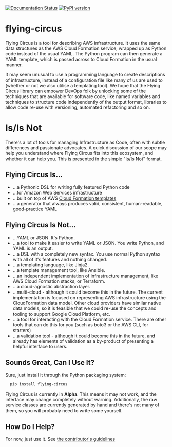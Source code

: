 [![Documentation Status](https://readthedocs.org/projects/flying-circus/badge/?version=latest)](http://flying-circus.readthedocs.io/en/latest/?badge=latest)
[![PyPI version](https://badge.fury.io/py/flying-circus.svg)](https://badge.fury.io/py/flying-circus)

# flying-circus

Flying Circus is a tool for describing AWS infrastructure.
It uses the same data structures as the AWS Cloud Formation service,
wrapped up as Python code instead of the usual YAML. The Python program
can then generate a YAML template, which is passed across to Cloud
Formation in the usual manner. 

It may seem unusual to use a programming language to create descriptions of
infrastructure, instead of a configuration file like many of us are used to
(whether or not we also utilise a templating tool).
We hope that the Flying Circus library can empower DevOps folk by 
unlocking some of the techniques that are available
for software code, like named variables and techniques to structure code 
independently of the output format, libraries to allow code re-use with versioning,
automated refactoring and so on. 

# Is/Is Not

There's a lot of tools for managing Infrastructure as Code, often with subtle
differences and passionate advocates. A quick discussion of our scope may
help you understand where Flying Circus fits into this ecosystem, and whether it can
help you. This is presented in the simple "Is/Is Not" format.

## Flying Circus Is...

* ...a Pythonic DSL for writing fully featured Python code
* ...for Amazon Web Services infrastructure
* ...built on top of AWS [Cloud Formation templates](http://docs.aws.amazon.com/AWSCloudFormation/latest/UserGuide/template-guide.html)
* ...a generator that always produces valid, consistent, human-readable, good-practice YAML

## Flying Circus Is Not...

* ...YAML or JSON. It's Python.
* ...a tool to make it easier to write YAML or JSON. You write Python, and YAML is an output.
* ...a DSL with a completely new syntax. You use normal Python syntax with all
  of it's features and nothing changed.
* ...a templating language, like Jinja2.
* ...a template management tool, like Ansible.
* ...an independent implementation of infrastructure management, like AWS
  Cloud Formation stacks, or Terraform.
* ...a cloud-agnostic abstraction layer.
* ...multi-cloud - although it could become this in the future.
  The current implementation is focused on representing AWS infrastructure
  using the CloudFormation data model. Other cloud providers have similar
  native data models, so it is feasible that we could re-use the concepts and
  tooling to support Google Cloud Platform, etc.
* ...a tool for interacting with the Cloud Formation service. There
  are other tools that can do this for you (such as boto3 or the AWS CLI,
  for starters)
* ...a validation tool - although it could become this in the future, and
  already has elements of validation as a by-product of presenting a helpful
  interface to users.

## Sounds Great, Can I Use It?
Sure, just install it through the Python packaging system:

```bash
  pip install flying-circus
```

Flying Circus is currently in **Alpha**. This means it may not work, and the
interface may change completely without warning. Additionally, the raw
service classes are currently generated by hand and there's not many of
them, so you will probably need to write some yourself.

## How Do I Help?
For now, just use it. See [the contributor's guidelines](./CONTRIBUTING.md)
